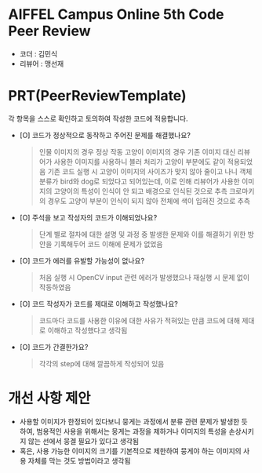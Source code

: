 # AIFFEL Campus Online 5th Code Peer Review
- 코더 : 김민식
- 리뷰어 : 맹선재


# PRT(PeerReviewTemplate)
각 항목을 스스로 확인하고 토의하여 작성한 코드에 적용합니다.

- [O] 코드가 정상적으로 동작하고 주어진 문제를 해결했나요?
  > 인물 이미지의 경우 정상 작동
  > 고양이 이미지의 경우 기존 이미지 대신 리뷰어가 사용한 이미지를 사용하니 블러 처리가 고양이 부분에도 같이 적용되었음
  > 기존 코드 실행 시 고양이 이미지의 사이즈가 맞지 않아 줄이고 나니 객체 분류가 bird와 dog로 되었다고 되어있는데, 이로 인해 리뷰어가 사용한 이미지의 고양이의 특성이 인식이 안 되고 배경으로 인식된 것으로 추측
  > 크로마키의 경우도 고양이 부분이 인식이 되지 않아 전체에 색이 입혀진 것으로 추측
- [O] 주석을 보고 작성자의 코드가 이해되었나요?
  > 단계 별로 절차에 대한 설명 및 과정 중 발생한 문제와 이를 해결하기 위한 방안을 기록해두어 코드 이해에 문제가 없었음
- [O] 코드가 에러를 유발할 가능성이 없나요?
  > 처음 실행 시 OpenCV input 관련 에러가 발생했으나 재실행 시 문제 없이 작동하였음
- [O] 코드 작성자가 코드를 제대로 이해하고 작성했나요?
  > 코드마다 코드를 사용한 이유에 대한 사유가 적혀있는 만큼 코드에 대해 제대로 이해하고 작성했다고 생각됨
- [O] 코드가 간결한가요?
  > 각각의 step에 대해 깔끔하게 작성되어 있음

# 개선 사항 제안 
- 사용할 이미지가 한정되어 있다보니 뭉게는 과정에서 분류 관련 문제가 발생한 듯 하여, 범용적인 사용을 위해서는 뭉게는 과정을 제하거나 이미지의 특성을 손상시키지 않는 선에서 뭉겔 필요가 있다고 생각됨
- 혹은, 사용 가능한 이미지의 크기를 기본적으로 제한하여 뭉게야 하는 이미지의 사용 자체를 막는 것도 방법이라고 생각됨

```python

```


